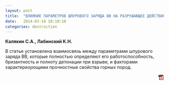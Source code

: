 ```yaml
---
layout: post
title:  "ВЛИЯНИЕ ПАРАМЕТРОВ ШПУРОВОГО ЗАРЯДА ВВ НА РАЗРУШАЮЩЕЕ ДЕЙСТВИЕ ВЗРЫВА"
date:   2014-03-10 10:10:10
categories: destruction
---
```


<strong>Калякин С.А., Лабинский К.Н.</strong>

В статье установлена  взаимосвязь  между  параметрами  шпурового  заряда  ВВ,
которые  полностью  определяют  его  работоспособность,  бризантность  и 
полноту  детонации  при  взрыве,  и  факторами  характеризующими 
прочностные свойства горных пород.
<p align="right">
<a href="http://www.blastcraft.net/files/articles/destruction2.pdf" target="_blank"><img src="/img/pdf.gif"></a>
</p>